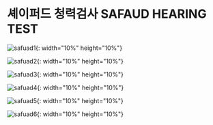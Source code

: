 # 셰이퍼드 청력검사 SAFAUD HEARING TEST


![safuad1](https://user-images.githubusercontent.com/29084183/35635017-813b87d0-06f0-11e8-846f-a447632a3421.png){: width="10%" height="10%"}

![safuad2](https://user-images.githubusercontent.com/29084183/35635031-8d243f06-06f0-11e8-8db7-85bf0abadbcb.png){: width="10%" height="10%"}

![safuad3](https://user-images.githubusercontent.com/29084183/35635032-8d554c36-06f0-11e8-9ecf-8f2a562e413c.png){: width="10%" height="10%"}

![safuad4](https://user-images.githubusercontent.com/29084183/35635035-8d80c28a-06f0-11e8-9d38-db04b8128e60.png){: width="10%" height="10%"}

![safuad5](https://user-images.githubusercontent.com/29084183/35635038-8daadd86-06f0-11e8-88dd-3b1d1baa56e7.png){: width="10%" height="10%"}

![safuad6](https://user-images.githubusercontent.com/29084183/35635039-8dd63210-06f0-11e8-968a-dbc3849fd722.png){: width="10%" height="10%"}
